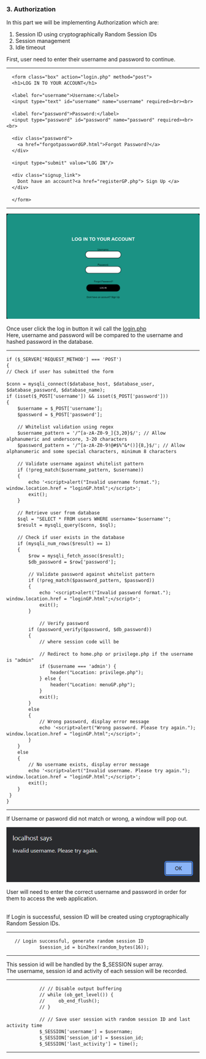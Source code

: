 ### 3. Authorization

In this part we will be implementing Authorization which are:
1. Session ID using cryptographically Random Session IDs
2. Session management
3. Idle timeout

First, user need to enter their username and password to continue.

-----------------
      <form class="box" action="login.php" method="post">
      <h1>LOG IN TO YOUR ACCOUNT</h1>

      <label for="username">Username:</label>
      <input type="text" id="username" name="username" required><br><br>
      
      <label for="password">Password:</label>
      <input type="password" id="password" name="password" required><br><br>
      
      <div class="password">
        <a href="forgotpasswordGP.html">Forgot Password?</a>
      </div>
      
      <input type="submit" value="LOG IN"/>
      
      <div class="signup_link">
        Dont have an account?<a href="registerGP.php"> Sign Up </a>
      </div>

      </form>
---------------------

![](screenshot/loginpage.png)

Once user click the log in button it wil call the [login.php](html/login.php) <br>
Here, username and password will be compared to the username and hashed password in the database. <br>

---------------------
    if ($_SERVER['REQUEST_METHOD'] === 'POST') 
    {
    // Check if user has submitted the form

    $conn = mysqli_connect($database_host, $database_user, $database_password, $database_name);
    if (isset($_POST['username']) && isset($_POST['password'])) 
    {
        $username = $_POST['username'];
        $password = $_POST['password'];

        // Whitelist validation using regex
        $username_pattern = '/^[a-zA-Z0-9_]{3,20}$/'; // Allow alphanumeric and underscore, 3-20 characters
        $password_pattern = '/^[a-zA-Z0-9!@#$%^&*()]{8,}$/'; // Allow alphanumeric and some special characters, minimum 8 characters

        // Validate username against whitelist pattern
        if (!preg_match($username_pattern, $username)) 
        {
            echo '<script>alert("Invalid username format."); window.location.href = "loginGP.html";</script>';
            exit();
        }

        // Retrieve user from database
        $sql = "SELECT * FROM users WHERE username='$username'";
        $result = mysqli_query($conn, $sql);

        // Check if user exists in the database
        if (mysqli_num_rows($result) == 1) 
        {
            $row = mysqli_fetch_assoc($result);
            $db_password = $row['password'];

            // Validate password against whitelist pattern
            if (!preg_match($password_pattern, $password)) 
            {
                echo '<script>alert("Invalid password format."); window.location.href = "loginGP.html";</script>';
                exit();
            }

                // Verify password
            if (password_verify($password, $db_password)) 
            {
                // where session code will be
                
                // Redirect to home.php or privilege.php if the username is "admin"
                if ($username === 'admin') {
                    header("Location: privilege.php");
                } else {
                    header("Location: menuGP.php");
                }
                exit();
            } 
            else 
            {
                // Wrong password, display error message
                echo '<script>alert("Wrong password. Please try again."); window.location.href = "loginGP.html";</script>';
            }
        } 
        else 
        {
            // No username exists, display error message
            echo '<script>alert("Invalid username. Please try again."); window.location.href = "loginGP.html";</script>';
            exit();
        }
     }
    }
---------------------

If Username or pasword did not match or wrong, a window will pop out. <br>

![](screenshot/loginCannot.png)

User will need to enter the correct username and password in order for them to access the web application. <br><br>

If Login is successful, session ID will be created using cryptographically Random Session IDs.

---------------------
       // Login successful, generate random session ID
                $session_id = bin2hex(random_bytes(16));
---------------------

This session id will be handled by the $_SESSION super array. <br>
The username, session id and activity of each session will be recorded.

---------------------

                // // Disable output buffering
                // while (ob_get_level()) {
                //     ob_end_flush();
                // }

                // // Save user session with random session ID and last activity time
                $_SESSION['username'] = $username;
                $_SESSION['session_id'] = $session_id;
                $_SESSION['last_activity'] = time();
---------------------


